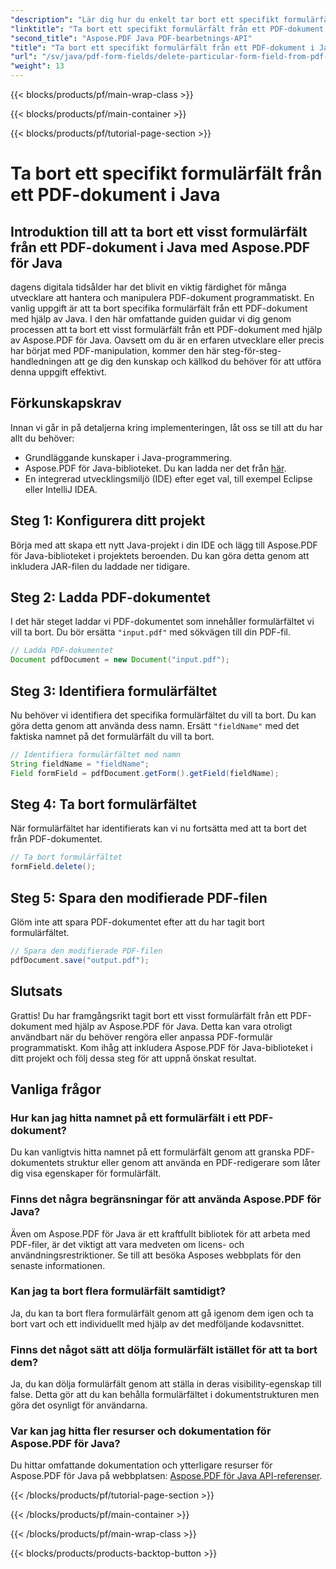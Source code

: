 ```yaml
---
"description": "Lär dig hur du enkelt tar bort ett specifikt formulärfält från ett PDF-dokument i Java med Aspose.PDF för Java. Steg-för-steg-guide och källkod tillhandahålls."
"linktitle": "Ta bort ett specifikt formulärfält från ett PDF-dokument i Java"
"second_title": "Aspose.PDF Java PDF-bearbetnings-API"
"title": "Ta bort ett specifikt formulärfält från ett PDF-dokument i Java"
"url": "/sv/java/pdf-form-fields/delete-particular-form-field-from-pdf-document-in-java/"
"weight": 13
---
```


{{< blocks/products/pf/main-wrap-class >}}

{{< blocks/products/pf/main-container >}}

{{< blocks/products/pf/tutorial-page-section >}}

# Ta bort ett specifikt formulärfält från ett PDF-dokument i Java


## Introduktion till att ta bort ett visst formulärfält från ett PDF-dokument i Java med Aspose.PDF för Java

dagens digitala tidsålder har det blivit en viktig färdighet för många utvecklare att hantera och manipulera PDF-dokument programmatiskt. En vanlig uppgift är att ta bort specifika formulärfält från ett PDF-dokument med hjälp av Java. I den här omfattande guiden guidar vi dig genom processen att ta bort ett visst formulärfält från ett PDF-dokument med hjälp av Aspose.PDF för Java. Oavsett om du är en erfaren utvecklare eller precis har börjat med PDF-manipulation, kommer den här steg-för-steg-handledningen att ge dig den kunskap och källkod du behöver för att utföra denna uppgift effektivt.

## Förkunskapskrav

Innan vi går in på detaljerna kring implementeringen, låt oss se till att du har allt du behöver:

- Grundläggande kunskaper i Java-programmering.
- Aspose.PDF för Java-biblioteket. Du kan ladda ner det från [här](https://releases.aspose.com/pdf/java/).
- En integrerad utvecklingsmiljö (IDE) efter eget val, till exempel Eclipse eller IntelliJ IDEA.

## Steg 1: Konfigurera ditt projekt

Börja med att skapa ett nytt Java-projekt i din IDE och lägg till Aspose.PDF för Java-biblioteket i projektets beroenden. Du kan göra detta genom att inkludera JAR-filen du laddade ner tidigare.

## Steg 2: Ladda PDF-dokumentet

I det här steget laddar vi PDF-dokumentet som innehåller formulärfältet vi vill ta bort. Du bör ersätta `"input.pdf"` med sökvägen till din PDF-fil.

```java
// Ladda PDF-dokumentet
Document pdfDocument = new Document("input.pdf");
```

## Steg 3: Identifiera formulärfältet

Nu behöver vi identifiera det specifika formulärfältet du vill ta bort. Du kan göra detta genom att använda dess namn. Ersätt `"fieldName"` med det faktiska namnet på det formulärfält du vill ta bort.

```java
// Identifiera formulärfältet med namn
String fieldName = "fieldName";
Field formField = pdfDocument.getForm().getField(fieldName);
```

## Steg 4: Ta bort formulärfältet

När formulärfältet har identifierats kan vi nu fortsätta med att ta bort det från PDF-dokumentet.

```java
// Ta bort formulärfältet
formField.delete();
```

## Steg 5: Spara den modifierade PDF-filen

Glöm inte att spara PDF-dokumentet efter att du har tagit bort formulärfältet.

```java
// Spara den modifierade PDF-filen
pdfDocument.save("output.pdf");
```

## Slutsats

Grattis! Du har framgångsrikt tagit bort ett visst formulärfält från ett PDF-dokument med hjälp av Aspose.PDF för Java. Detta kan vara otroligt användbart när du behöver rengöra eller anpassa PDF-formulär programmatiskt. Kom ihåg att inkludera Aspose.PDF för Java-biblioteket i ditt projekt och följ dessa steg för att uppnå önskat resultat.

## Vanliga frågor

### Hur kan jag hitta namnet på ett formulärfält i ett PDF-dokument?

Du kan vanligtvis hitta namnet på ett formulärfält genom att granska PDF-dokumentets struktur eller genom att använda en PDF-redigerare som låter dig visa egenskaper för formulärfält.

### Finns det några begränsningar för att använda Aspose.PDF för Java?

Även om Aspose.PDF för Java är ett kraftfullt bibliotek för att arbeta med PDF-filer, är det viktigt att vara medveten om licens- och användningsrestriktioner. Se till att besöka Asposes webbplats för den senaste informationen.

### Kan jag ta bort flera formulärfält samtidigt?

Ja, du kan ta bort flera formulärfält genom att gå igenom dem igen och ta bort vart och ett individuellt med hjälp av det medföljande kodavsnittet.

### Finns det något sätt att dölja formulärfält istället för att ta bort dem?

Ja, du kan dölja formulärfält genom att ställa in deras visibility-egenskap till false. Detta gör att du kan behålla formulärfältet i dokumentstrukturen men göra det osynligt för användarna.

### Var kan jag hitta fler resurser och dokumentation för Aspose.PDF för Java?

Du hittar omfattande dokumentation och ytterligare resurser för Aspose.PDF för Java på webbplatsen: [Aspose.PDF för Java API-referenser](https://reference.aspose.com/pdf/java/).

{{< /blocks/products/pf/tutorial-page-section >}}

{{< /blocks/products/pf/main-container >}}

{{< /blocks/products/pf/main-wrap-class >}}

{{< blocks/products/products-backtop-button >}}